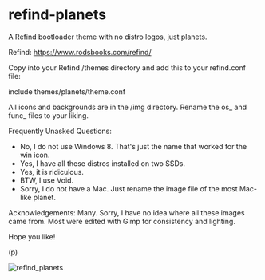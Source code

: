 # refind-planets

A Refind bootloader theme with no distro logos, just planets.

Refind: https://www.rodsbooks.com/refind/

Copy into your Refind /themes directory and add this to your refind.conf file:

include themes/planets/theme.conf

All icons and backgrounds are in the /img directory. Rename the os_ and func_ files to your liking.

Frequently Unasked Questions:
* No, I do not use Windows 8. That's just the name that worked for the win icon.
* Yes, I have all these distros installed on two SSDs.
* Yes, it is ridiculous.
* BTW, I use Void.
* Sorry, I do not have a Mac. Just rename the image file of the most Mac-like planet.

Acknowledgements:
Many. Sorry, I have no idea where all these images came from. Most were edited with Gimp for consistency and lighting.

Hope you like!

(p)

![refind_planets](https://user-images.githubusercontent.com/73159111/116034150-aead8c80-a617-11eb-98cd-d8bb63717b43.jpg)
